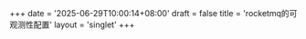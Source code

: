 +++
date = '2025-06-29T10:00:14+08:00'
draft = false
title = 'rocketmq的可观测性配置'
layout = 'singlet'
+++









